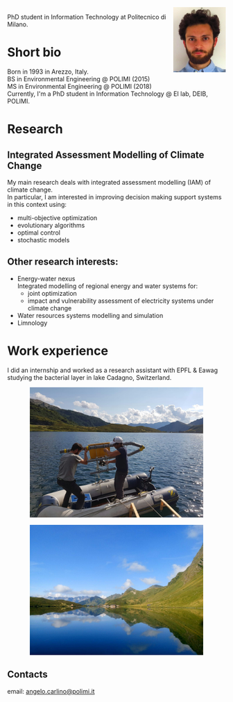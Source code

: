 <img src="fototessera.JPG" height="150" style="float:right" alt="photo"/>

PhD student in Information Technology at Politecnico di Milano.

# Short bio
Born in 1993 in Arezzo, Italy.  
BS in Environmental Engineering @ POLIMI (2015)  
MS in Environmental Engineering @ POLIMI (2018)  
Currently, I'm a PhD student in Information Technology @ EI lab, DEIB, POLIMI.

# Research

## Integrated Assessment Modelling of Climate Change
My main research deals with integrated assessment modelling (IAM) of climate change.  
In particular, I am interested in improving decision making support systems in this context using:
- multi-objective optimization
- evolutionary algorithms
- optimal control
- stochastic models

## Other research interests:
- Energy-water nexus  
  Integrated modelling of regional energy and water systems for:
  + joint optimization
  + impact and vulnerability assessment of electricity systems under climate change
- Water resources systems modelling and simulation
- Limnology

# Work experience
I did an internship and worked as a research assistant with EPFL & Eawag studying the bacterial layer in lake Cadagno, Switzerland.  
<p style="text-align:center">
<img src="IMG_20181226_132153.jpg" height="300" alt="Cadagno-work"/>  
</p>
  
<p style="text-align:center">
<img src="DSC_0152_.jpg" height="300" alt="Cadagno"/>
</p>

## Contacts

email: [angelo.carlino@polimi.it](mailto:angelo.carlino@polimi.it)
